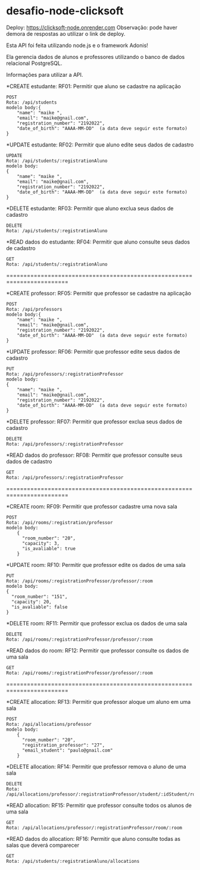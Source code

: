 # desafio-node-clicksoft

Deploy: https://clicksoft-node.onrender.com
Observação: pode haver demora de respostas ao utilizar o link de deploy.

Esta API foi feita utilizando node.js e o framework Adonis!

Ela gerencia dados de alunos e professores utilizando o banco de dados relacional PostgreSQL.

Informações para utilizar a API.

*CREATE estudante: RF01: Permitir que aluno se cadastre na aplicação <br/>

	POST
	Rota: /api/students
	modelo body:{
		"name": "maike ",
  		"email": "maike@gnail.com",
  		"registration_number": "2192022",
  		"date_of_birth": "AAAA-MM-DD"  (a data deve seguir este formato)
	}
 
*UPDATE estudante: RF02: Permitir que aluno edite seus dados de cadastro

	UPDATE
	Rota: /api/students/:registrationAluno
	modelo body:
	{
		"name": "maike ",
  		"email": "maike@gnail.com",
  		"registration_number": "2192022",
  		"date_of_birth": "AAAA-MM-DD"  (a data deve seguir este formato)
	}	
	
*DELETE estudante: RF03: Permitir que aluno exclua seus dados de cadastro

	DELETE
	Rota: /api/students/:registrationAluno
	

*READ dados do estudante: RF04: Permitir que aluno consulte seus dados de cadastro

	GET
	Rota: /api/students/:registrationAluno
 
========================================================================
	
*CREATE professor: RF05: Permitir que professor se cadastre na aplicação

	POST
	Rota: /api/professors
	modelo body:{
		"name": "maike ",
  		"email": "maike@gnail.com",
  		"registration_number": "2192022",
  		"date_of_birth": "AAAA-MM-DD"  (a data deve seguir este formato)
	}
	
*UPDATE professor: RF06: Permitir que professor edite seus dados de cadastro

	PUT
	Rota: /api/professors/:registrationProfessor
	modelo body:
	{
		"name": "maike ",
  		"email": "maike@gnail.com",
  		"registration_number": "2192022",
  		"date_of_birth": "AAAA-MM-DD"  (a data deve seguir este formato)
	}
	
*DELETE professor: RF07: Permitir que professor exclua seus dados de cadastro

	DELETE
	Rota: /api/professors/:registrationProfessor
	

*READ dados do professor: RF08: Permitir que professor consulte seus dados de cadastro

	GET
	Rota: /api/professors/:registrationProfessor
	
========================================================================

	
*CREATE room: RF09: Permitir que professor cadastre uma nova sala

	POST
	Rota: /api/rooms/:registration/professor
	modelo body:
		{
		  "room_number": "20",
		  "capacity": 3,
		  "is_avaliable": true
		}
	
*UPDATE room: RF10: Permitir que professor edite os dados de uma sala

	PUT
	Rota: /api/rooms/:registrationProfessor/professor/:room
	modelo body:
	{
	  "room_number": "151",
	  "capacity": 20,
	  "is_avaliable": false
	}
	
*DELETE room: RF11: Permitir que professor exclua os dados de uma sala

	DELETE
	Rota: /api/rooms/:registrationProfessor/professor/:room
	

*READ dados do room: RF12: Permitir que professor consulte os dados de uma sala

	GET
	Rota: /api/rooms/:registrationProfessor/professor/:room

========================================================================

	
*CREATE allocation: RF13: Permitir que professor aloque um aluno em uma sala

	POST
	Rota: /api/allocations/professor
	modelo body:
		{
		  "room_number": "20",
		  "registration_professor": "27",
		  "email_student": "paulo@gnail.com"
		}
	
*DELETE allocation: RF14: Permitir que professor remova o aluno de uma sala

	DELETE
	Rota: /api/allocations/professor/:registrationProfessor/student/:idStudent/room/:room
	
*READ allocation: RF15: Permitir que professor consulte todos os alunos de uma sala

	GET
	Rota: /api/allocations/professor/:registrationProfessor/room/:room

*READ dados do allocation: RF16: Permitir que aluno consulte todas as salas que deverá comparecer

	GET
	Rota: /api/students/:registrationAluno/allocations

	
	
	
	
	
	
